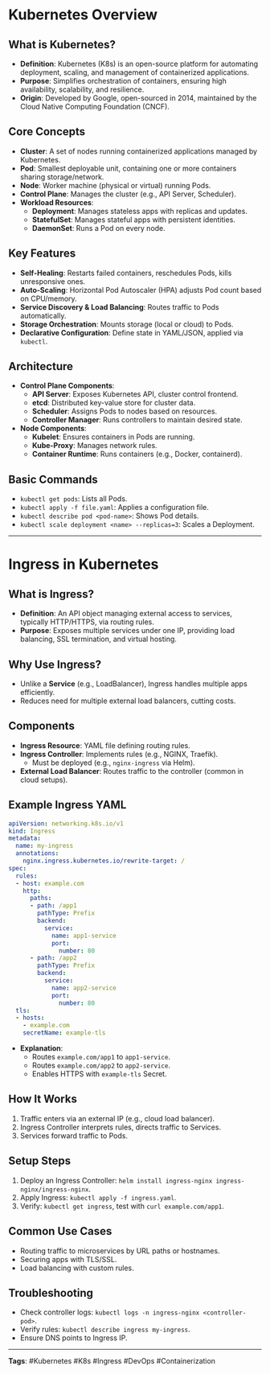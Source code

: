 # Kubernetes Overview

## What is Kubernetes?
- **Definition**: Kubernetes (K8s) is an open-source platform for automating deployment, scaling, and management of containerized applications.
- **Purpose**: Simplifies orchestration of containers, ensuring high availability, scalability, and resilience.
- **Origin**: Developed by Google, open-sourced in 2014, maintained by the Cloud Native Computing Foundation (CNCF).

## Core Concepts
- **Cluster**: A set of nodes running containerized applications managed by Kubernetes.
- **Pod**: Smallest deployable unit, containing one or more containers sharing storage/network.
- **Node**: Worker machine (physical or virtual) running Pods.
- **Control Plane**: Manages the cluster (e.g., API Server, Scheduler).
- **Workload Resources**:
  - **Deployment**: Manages stateless apps with replicas and updates.
  - **StatefulSet**: Manages stateful apps with persistent identities.
  - **DaemonSet**: Runs a Pod on every node.

## Key Features
- **Self-Healing**: Restarts failed containers, reschedules Pods, kills unresponsive ones.
- **Auto-Scaling**: Horizontal Pod Autoscaler (HPA) adjusts Pod count based on CPU/memory.
- **Service Discovery & Load Balancing**: Routes traffic to Pods automatically.
- **Storage Orchestration**: Mounts storage (local or cloud) to Pods.
- **Declarative Configuration**: Define state in YAML/JSON, applied via `kubectl`.

## Architecture
- **Control Plane Components**:
  - **API Server**: Exposes Kubernetes API, cluster control frontend.
  - **etcd**: Distributed key-value store for cluster data.
  - **Scheduler**: Assigns Pods to nodes based on resources.
  - **Controller Manager**: Runs controllers to maintain desired state.
- **Node Components**:
  - **Kubelet**: Ensures containers in Pods are running.
  - **Kube-Proxy**: Manages network rules.
  - **Container Runtime**: Runs containers (e.g., Docker, containerd).

## Basic Commands
- `kubectl get pods`: Lists all Pods.
- `kubectl apply -f file.yaml`: Applies a configuration file.
- `kubectl describe pod <pod-name>`: Shows Pod details.
- `kubectl scale deployment <name> --replicas=3`: Scales a Deployment.

---

# Ingress in Kubernetes

## What is Ingress?
- **Definition**: An API object managing external access to services, typically HTTP/HTTPS, via routing rules.
- **Purpose**: Exposes multiple services under one IP, providing load balancing, SSL termination, and virtual hosting.

## Why Use Ingress?
- Unlike a **Service** (e.g., LoadBalancer), Ingress handles multiple apps efficiently.
- Reduces need for multiple external load balancers, cutting costs.

## Components
- **Ingress Resource**: YAML file defining routing rules.
- **Ingress Controller**: Implements rules (e.g., NGINX, Traefik).
  - Must be deployed (e.g., `nginx-ingress` via Helm).
- **External Load Balancer**: Routes traffic to the controller (common in cloud setups).

## Example Ingress YAML
```yaml
apiVersion: networking.k8s.io/v1
kind: Ingress
metadata:
  name: my-ingress
  annotations:
    nginx.ingress.kubernetes.io/rewrite-target: /
spec:
  rules:
  - host: example.com
    http:
      paths:
      - path: /app1
        pathType: Prefix
        backend:
          service:
            name: app1-service
            port:
              number: 80
      - path: /app2
        pathType: Prefix
        backend:
          service:
            name: app2-service
            port:
              number: 80
  tls:
  - hosts:
    - example.com
    secretName: example-tls
```
- **Explanation**:
  - Routes `example.com/app1` to `app1-service`.
  - Routes `example.com/app2` to `app2-service`.
  - Enables HTTPS with `example-tls` Secret.

## How It Works
1. Traffic enters via an external IP (e.g., cloud load balancer).
2. Ingress Controller interprets rules, directs traffic to Services.
3. Services forward traffic to Pods.

## Setup Steps
1. Deploy an Ingress Controller: `helm install ingress-nginx ingress-nginx/ingress-nginx`.
2. Apply Ingress: `kubectl apply -f ingress.yaml`.
3. Verify: `kubectl get ingress`, test with `curl example.com/app1`.

## Common Use Cases
- Routing traffic to microservices by URL paths or hostnames.
- Securing apps with TLS/SSL.
- Load balancing with custom rules.

## Troubleshooting
- Check controller logs: `kubectl logs -n ingress-nginx <controller-pod>`.
- Verify rules: `kubectl describe ingress my-ingress`.
- Ensure DNS points to Ingress IP.

---

**Tags**: #Kubernetes #K8s #Ingress #DevOps #Containerization